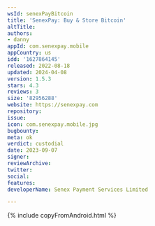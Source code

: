 ```yaml
---
wsId: senexPayBitcoin
title: 'SenexPay: Buy & Store Bitcoin'
altTitle: 
authors:
- danny
appId: com.senexpay.mobile
appCountry: us
idd: '1627864145'
released: 2022-08-18
updated: 2024-04-08
version: 1.5.3
stars: 4.3
reviews: 3
size: '82956288'
website: https://senexpay.com
repository: 
issue: 
icon: com.senexpay.mobile.jpg
bugbounty: 
meta: ok
verdict: custodial
date: 2023-09-07
signer: 
reviewArchive: 
twitter: 
social: 
features: 
developerName: Senex Payment Services Limited

---
```


{% include copyFromAndroid.html %}
